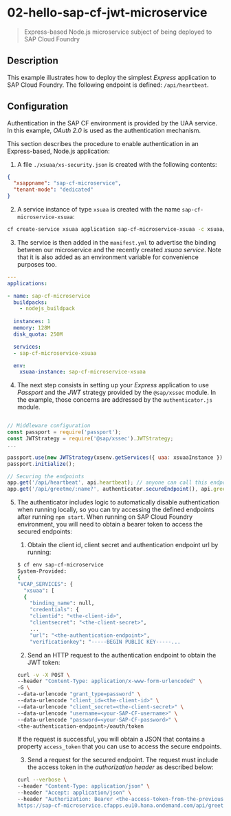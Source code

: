 # 02-hello-sap-cf-jwt-microservice
> Express-based Node.js microservice subject of being deployed to SAP Cloud Foundry

## Description

This example illustrates how to deploy the simplest *Express* application to SAP Cloud Foundry.
The following endpoint is defined: `/api/heartbeat`.

## Configuration
Authentication in the SAP CF environment is provided by the UAA service. In this example, *OAuth 2.0* is used as the authentication mechanism.

This section describes the procedure to enable authentication in an Express-based, Node.js application:

1. A file `./xsuaa/xs-security.json` is created with the following contents:
```json
{
  "xsappname": "sap-cf-microservice",
  "tenant-mode": "dedicated"
}
```

2. A service instance of type `xsuaa` is created with the name `sap-cf-microservice-xsuaa`:
```bash
cf create-service xsuaa application sap-cf-microservice-xsuaa -c xsuaa/xs-security.json
```

3. The service is then added in the `manifest.yml` to advertise the binding between our microservice and the recently created *xsuaa service*. Note that it is also added as an environment variable for convenience purposes too.
```yaml
---
applications:

- name: sap-cf-microservice
  buildpacks:
    - nodejs_buildpack
  
  instances: 1
  memory: 128M
  disk_quota: 250M

  services:
  - sap-cf-microservice-xsuaa

  env:
    xsuaa-instance: sap-cf-microservice-xsuaa
```

4. The next step consists in setting up your *Express* application to use *Passport* and the *JWT* strategy provided by the `@sap/xssec` module. In the example, those concerns are addressed by the `authenticator.js` module. 
```javascript

// Middleware configuration
const passport = require('passport');
const JWTStrategy = require('@sap/xssec').JWTStrategy;
...

passport.use(new JWTStrategy(xsenv.getServices({ uaa: xsuaaInstance }).uaa));
passport.initialize();

// Securing the endpoints
app.get('/api/heartbeat', api.heartbeat); // anyone can call this endpoint
app.get('/api/greetme/:name?', authenticator.secureEndpoint(), api.greetMe); // secured endpoint
```

5. The authenticator includes logic to automatically disable authentication when running locally, so you can try accessing the defined endpoints after running `npm start`. When running on SAP Cloud Foundry environment, you will need to obtain a bearer token to access the secured endpoints:
    1. Obtain the client id, client secret and authentication endpoint url by running:
      ```bash
      $ cf env sap-cf-microservice
      System-Provided:
      {
      "VCAP_SERVICES": {
        "xsuaa": [
        {
          "binding_name": null,
          "credentials": {
          "clientid": "<the-client-id>",
          "clientsecret": "<the-client-secret>",
          ...
          "url": "<the-authentication-endpoint>",
          "verificationkey": "-----BEGIN PUBLIC KEY-----...
      ```

    2. Send an HTTP request to the authentication endpoint to obtain the JWT token:
      ```bash
      curl -v -X POST \
      --header "Content-Type: application/x-www-form-urlencoded" \
      -G \
      --data-urlencode "grant_type=password" \
      --data-urlencode "client_id=<the-client-id>" \
      --data-urlencode "client_secret=<the-client-secret>" \
      --data-urlencode "username=<your-SAP-CF-username>" \
      --data-urlencode "password=<your-SAP-CF-password>" \
      <the-authentication-endpoint>/oauth/token
      ```
      If the request is successful, you will obtain a JSON that contains a property `access_token` that you can use to access the secure endpoints.

    3. Send a request for the secured endpoint. The request must include the access token in the *authorization header* as described below:
      ```bash
      curl --verbose \
      --header "Content-Type: application/json" \
      --header "Accept: application/json" \
      --header "Authorization: Bearer <the-access-token-from-the-previous-step> \
      https://sap-cf-microservice.cfapps.eu10.hana.ondemand.com/api/greetme/inma
      ```